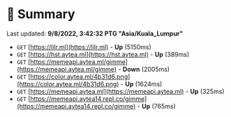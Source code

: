 # 📖 Summary
Last updated: **9/8/2022, 3:42:32 PTG "Asia/Kuala_Lumpur"**

- `GET` [https://lilr.ml](https://lilr.ml) - **Up** (5150ms)
- `GET` [https://hst.aytea.ml](https://hst.aytea.ml) - **Up** (389ms)
- `GET` [https://memeapi.aytea.ml/gimme](https://memeapi.aytea.ml/gimme) - **Down** (2005ms)
- `GET` [https://color.aytea.ml/4b31d6.png](https://color.aytea.ml/4b31d6.png) - **Up** (1624ms)
- `GET` [https://memeapi.aytea.ml](https://memeapi.aytea.ml) - **Up** (325ms)
- `GET` [https://memeapi.aytea14.repl.co/gimme](https://memeapi.aytea14.repl.co/gimme) - **Up** (765ms)
